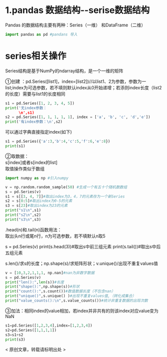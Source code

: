 
# 1.pandas 数据结构--serise数据结构

Pandas 的数据结构主要有两种：Series（一维） 和DataFrame（二维） 


```python
import pandas as pd #pandans 导入
```

# series相关操作

Series结构是基于NumPy的ndarray结构，是一个一维的矩阵

①创建 ：pd.Series([list1]，index=[list2])//以list1、2为参数，参数为一list;index为可选参数，若不填则默认index从0开始递增；若添则index长度（list2的长度）需要与list1的长度相同


```python
s1 = pd.Series([1, 2, 3, 4, 5])
print('无index参数：
      \n',s1)
s2 = pd.Series([1, 1, 1, 1, 1], index = ['a', 'b', 'c', 'd','e'])
print('有index参数：\n',s2)
```

可以通过字典直接指定index(如下)


```python
s1 = pd.Series({'a':3,'b':4,'c':5,'f':6,'e':8})
print(s1)
```

②取数据：<br>s[index]或者s[index的list]
<br>取值操作类似于数组


```python
import numpy as np #引入numpy

v = np.random.random_sample(50) #生成一个有五十个随机数数组
s = pd.Series(v)
s1 = s[[3, 4, 7]]#取出index为3，4，7的元素存为一个新Series
s2 = s[0:5]#取出index为0-5的元素
s3 = s[23]#取出index为23的元素
print("s1\n",s1)
print("s2\n",s2)
print("s3\n",s3)
```

.head(n)和.tail(n)函数用法：
<br>取出头n行或尾n行，n为可选参数，若不填默认n取5

s = pd.Series(v)
print(s.head(3))#取出s中前三组元素
print(s.tail())#取出s中后五组元素

s.len()/求s的长度；np.shape(s)/求矩阵形状；v.unique()/出现不重复values值


```python
v = [10,3,2,1,1,1, np.nan]#nan为非数字数据
s = pd.Series(v)
print("len():",len(s))#长度
print("shape():",np.shape(s))#形状
print("count():",s.count())#数值数据长度（不包含nan）
print("unique()",s.unique() )#出现不重复values值,（转化成集合）
print("value_counts():\n",s.value_counts())#统计非重复数据的出现次数
```

③加法：相同index的value相加，若index并非共有的则该index对应value变为NaN


```python
s1=pd.Series([1,2,3,4],index=[1,2,3,4])
s2=pd.Series([1,1,1,1])
s3=s1+s2
print(s3)
```

 < 原创文章，转载请标明出处 >
